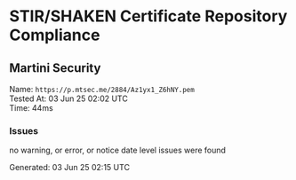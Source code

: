 # STIR/SHAKEN Certificate Repository Compliance

## Martini Security

Name: `https://p.mtsec.me/2884/Az1yx1_Z6hNY.pem`\
Tested At: 03 Jun 25 02:02 UTC\
Time: 44ms

### Issues

no warning, or error, or notice date level issues were found

Generated: 03 Jun 25 02:15 UTC